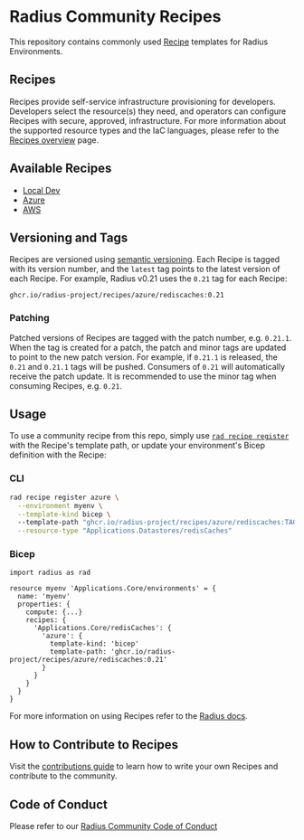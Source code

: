 # Radius Community Recipes

This repository contains commonly used [Recipe](https://docs.radapp.io/recipes) templates for Radius Environments.

## Recipes

Recipes provide self-service infrastructure provisioning for developers. Developers select the resource(s) they need, and operators can configure Recipes with secure, approved, infrastructure. For more information about the supported resource types and the IaC languages, please refer to the [Recipes overview](https://docs.radapp.io/guides/recipes/overview/) page.

## Available Recipes

  - [Local Dev](/local-dev)
  - [Azure](/azure)
  - [AWS](/aws) 

## Versioning and Tags

Recipes are versioned using [semantic versioning](https://semver.org/). Each Recipe is tagged with its version number, and the `latest` tag points to the latest version of each Recipe. For example, Radius v0.21 uses the `0.21` tag for each Recipe:

```
ghcr.io/radius-project/recipes/azure/rediscaches:0.21
```

### Patching

Patched versions of Recipes are tagged with the patch number, e.g. `0.21.1`. When the tag is created for a patch, the patch and minor tags are updated to point to the new patch version. For example, if `0.21.1` is released, the `0.21` and `0.21.1` tags will be pushed. Consumers of `0.21` will automatically receive the patch update. It is recommended to use the minor tag when consuming Recipes, e.g. `0.21`.

## Usage

To use a community recipe from this repo, simply use [`rad recipe register`](https://docs.radapp.io/reference/cli/rad_recipe_register) with the Recipe's template path, or update your environment's Bicep definition with the Recipe:

### CLI

```bash
rad recipe register azure \
  --environment myenv \
  --template-kind bicep \ 
  --template-path "ghcr.io/radius-project/recipes/azure/rediscaches:TAG" \
  --resource-type "Applications.Datastores/redisCaches"
```

### Bicep

```bicep
import radius as rad

resource myenv 'Applications.Core/environments' = {
  name: 'myenv'
  properties: {
    compute: {...}
    recipes: {
      'Applications.Core/redisCaches': {
        'azure': {
          template-kind: 'bicep'
          template-path: 'ghcr.io/radius-project/recipes/azure/rediscaches:0.21'
        }
      }
    }
  }
}
```

For more information on using Recipes refer to the [Radius docs](https://docs.radapp.io/guides/recipes/overview/).

## How to Contribute to Recipes

Visit the [contributions guide](CONTRIBUTING.md) to learn how to write your own Recipes and contribute to the community.

## Code of Conduct

Please refer to our [Radius Community Code of Conduct](https://github.com/radius-project/radius/blob/main/CODE_OF_CONDUCT.md)

